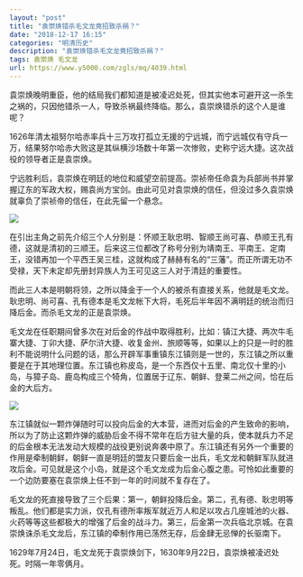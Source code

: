 ```yaml
---
layout: "post"
title: "袁崇焕错杀毛文龙竟招致杀祸？"
date: "2018-12-17 16:15"
categories: "明清历史"
description: "袁崇焕错杀毛文龙竟招致杀祸？"
tags: 袁崇焕 毛文龙
url: https://www.y5000.com/zgls/mq/4039.html
---
```






袁崇焕晚明重臣，他的结局我们都知道是被凌迟处死，但其实他本可避开这一杀生之祸的，只因他错杀一人，导致杀祸最终降临。那么，袁崇焕错杀的这个人是谁呢？

1626年清太祖努尔哈赤率兵十三万攻打孤立无援的宁远城，而宁远城仅有守兵一万，结果努尔哈赤大败这是其纵横沙场数十年第一次惨败，史称宁远大捷。这次战役的领导者正是袁崇焕。

宁远胜利后，袁崇焕在明廷的地位和威望空前提高。崇祯帝任命袁为兵部尚书并掌握辽东的军政大权，赐袁尚方宝剑。由此可见对袁崇焕的信任，但没过多久袁崇焕就辜负了崇祯帝的信任，在此先留一个悬念。

![](https://img.y5000.com/uploads/allimg/161027/1532003645-0.jpg)

在引出主角之前先介绍三个人分别是：怀顺王耿忠明、智顺王尚可喜、恭顺王孔有德，这就是清初的三顺王。后来这三位都改了称号分别为靖南王、平南王、定南王，没错再加一个平西王吴三桂，这就构成了赫赫有名的“三藩”。而正所谓无功不受禄，天下未定却先册封异族人为王可见这三人对于清廷的重要性。

而此三人本是明朝将领，之所以降金于一个人的被杀有直接关系，他就是毛文龙。耿忠明、尚可喜、孔有德本是毛文龙帐下大将，毛死后半年因不满明廷的统治而归降后金。而杀毛文龙的正是袁崇焕。

毛文龙在任职期间曾多次在对后金的作战中取得胜利，比如：镇江大捷、两次牛毛寨大捷、丁卯大捷、萨尔浒大捷、收复金州、旅顺等等，如果以上的只是一时的胜利不能说明什么问题的话，那么开辟军事重镇东江镇则是一世的，东江镇之所以重要是在于其地理位置。东江镇也称皮岛，是一个东西仅十五里、南北仅十里的小岛，与獐子岛、鹿岛构成三个犄角，位置居于辽东、朝鲜、登莱二州之间，恰在后金的大后方。

![](https://img.y5000.com/uploads/allimg/161027/1532002403-1.jpg)

东江镇就似一颗炸弹随时可以投向后金的大本营，进而对后金的产生致命的影响，所以为了防止这颗炸弹的威胁后金不得不常年在后方驻大量的兵，使本就兵力不足的后金根本无法发动大规模的战役更别说奔袭中原了。东江镇还有另外一个重要的作用是牵制朝鲜，朝鲜一直是明廷的盟友只要后金一出兵，毛文龙和朝鲜军队就进攻后金。可见就是这个小岛，就是这个毛文龙成为后金心腹之患。可怜如此重要的一个边防要塞在袁崇焕上任不到一年的时间就不复存在了。

毛文龙的死直接导致了三个后果：第一，朝鲜投降后金。第二，孔有德、耿忠明等叛乱。他们都是实力派，仅孔有德所率叛军就近万人和足以攻占几座城池的火器、火药等等这些都极大的增强了后金的战斗力。第三，后金第一次兵临北京城。在袁崇焕诛杀毛文龙后，东江镇的牵制作用已荡然无存，后金肆无忌惮的长驱南下。

1629年7月24日，毛文龙死于袁崇焕剑下，1630年9月22日，袁崇焕被凌迟处死。时隔一年零俩月。
